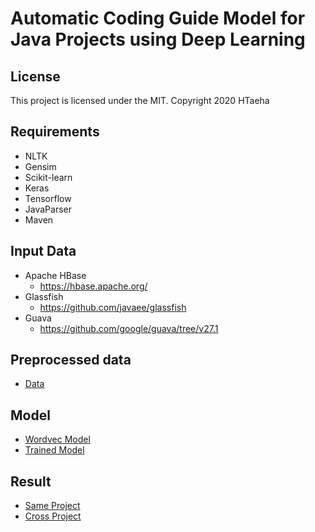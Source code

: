 # Automatic Coding Guide Model for Java Projects using Deep Learning

## License

This project is licensed under the MIT. Copyright 2020 HTaeha

## Requirements
* NLTK
* Gensim
* Scikit-learn
* Keras
* Tensorflow
* JavaParser
* Maven

## Input Data
* Apache HBase
    * https://hbase.apache.org/
* Glassfish
    * https://github.com/javaee/glassfish
* Guava
    * https://github.com/google/guava/tree/v27.1

## Preprocessed data
* [Data](https://drive.google.com/drive/folders/1o4OJIWJMftgwErDidBd0i6Hud_q-ko48?usp=sharing)

## Model
* [Wordvec Model](https://drive.google.com/drive/folders/1QkHJAyl7z-Wb5bi79gXelNue9Kv7a-dq?usp=sharing)
* [Trained Model](https://drive.google.com/drive/folders/1QmyWkSGCSVZLk1R7CXtGnFGZeCXQm85u?usp=sharing)

## Result
* [Same Project](https://drive.google.com/drive/folders/1QmEg-iblltA7ibbpGZbvpQF-E-tSM7KV?usp=sharing)
* [Cross Project](https://drive.google.com/drive/folders/1QjsDYji0VGRAbCNrAUnfBdkWSXEKwVbA?usp=sharing)
